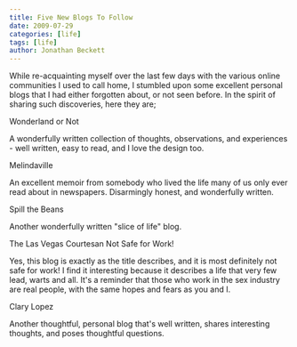 ```yaml
---
title: Five New Blogs To Follow
date: 2009-07-29
categories: [life]
tags: [life]
author: Jonathan Beckett
---
```


While re-acquainting myself over the last few days with the various online communities I used to call home, I stumbled upon some excellent personal blogs that I had either forgotten about, or not seen before. In the spirit of sharing such discoveries, here they are;

Wonderland or Not

A wonderfully written collection of thoughts, observations, and experiences - well written, easy to read, and I love the design too.

Melindaville

An excellent memoir from somebody who lived the life many of us only ever read about in newspapers. Disarmingly honest, and wonderfully written.

Spill the Beans

Another wonderfully written "slice of life" blog.

The Las Vegas Courtesan Not Safe for Work!

Yes, this blog is exactly as the title describes, and it is most definitely not safe for work! I find it interesting because it describes a life that very few lead, warts and all. It's a reminder that those who work in the sex industry are real people, with the same hopes and fears as you and I.

Clary Lopez

Another thoughtful, personal blog that's well written, shares interesting thoughts, and poses thoughtful questions.